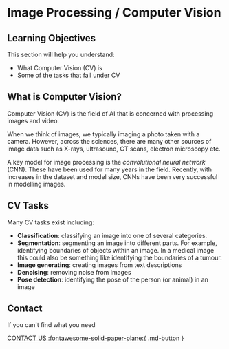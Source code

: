 # Image Processing / Computer Vision


## Learning Objectives
This section will help you understand:

- What Computer Vision (CV) is
- Some of the tasks that fall under CV

## What is Computer Vision?

Computer Vision (CV) is the field of AI that is concerned with processing images and video. 

When we think of images, we typically imaging a photo taken with a camera. However, across the sciences, there are many other sources of image data such as X-rays, ultrasound, CT scans, electron microscopy etc.

A key model for image processing is the _convolutional neural network_ (CNN). These have been used for many years in the field. Recently, with increases in the dataset and model size, CNNs have been very successful in modelling images. 

## CV Tasks

Many CV tasks exist including:

- **Classification**: classifying an image into one of several categories.
- **Segmentation**: segmenting an image into different parts. For example, identifying boundaries of objects within an image. In a medical image this could also be something like identifying the boundaries of a tumour. 
- **Image generating**: creating images from text descriptions
- **Denoising**: removing noise from images
- **Pose detection**: identifying the pose of the person (or animal) in an image


## Contact

If you can't find what you need

[CONTACT US :fontawesome-solid-paper-plane:](mailto:accelerate-mle@cst.cam.ac.uk){ .md-button }






